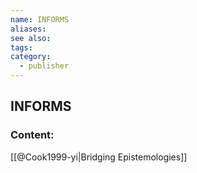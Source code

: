 ```yaml
---
name: INFORMS
aliases:
see also:
tags:
category:
  - publisher
---
```


## INFORMS

### Content:
[[@Cook1999-yi|Bridging Epistemologies]]